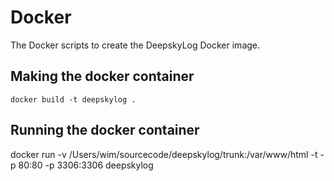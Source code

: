 # Docker
The Docker scripts to create the DeepskyLog Docker image.

## Making the docker container
`docker build -t deepskylog .`

## Running the docker container
docker run -v /Users/wim/sourcecode/deepskylog/trunk:/var/www/html -t -p 80:80 -p 3306:3306 deepskylog

